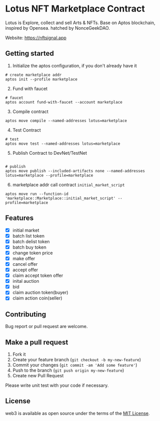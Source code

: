# Lotus NFT Marketplace Contract

Lotus is Explore, collect and sell Arts & NFTs. Base on Aptos blockchain, inspired by Opensea. hatched by NonceGeekDAO.

Website: https://nftsignal.app

## **Getting started**

1. Initialize the aptos configuration, if you don't already have it
```shell
# create marketplace addr
aptos init --profile marketplace
```

2. Fund with faucet
```shell
# faucet
aptos account fund-with-faucet --account marketplace
```

3. Compile contract
```shell
aptos move compile --named-addresses lotus=marketplace
```

4. Test Contract

```shell
# test
aptos move test --named-addresses lotus=marketplace
```

5. Publish Contract to DevNet/TestNet
```shell

# publish
aptos move publish --included-artifacts none --named-addresses lotus=marketplace --profile=marketplace
```

6. marketplace addr call contract `initial_market_script`

```shell
aptos move run --function-id 'marketplace::Marketplace::initial_market_script' --profile=marketplace
```

## **Features**

- [x] initial market
- [x] batch list token
- [x] batch delist token
- [x] batch buy token
- [x] change token price
- [x] make offer
- [x] cancel offer
- [x] accept offer
- [x] claim accept token offer
- [x] inital auction
- [x] bid
- [x] claim auction token(buyer)
- [x] claim action coin(seller)

## **Contributing**

Bug report or pull request are welcome.

## **Make a pull request**

1. Fork it
2. Create your feature branch (`git checkout -b my-new-feature`)
3. Commit your changes (`git commit -am 'Add some feature'`)
4. Push to the branch (`git push origin my-new-feature`)
5. Create new Pull Request

Please write unit test with your code if necessary.

## **License**

web3 is available as open source under the terms of the [MIT License](http://opensource.org/licenses/MIT).